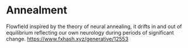 # Annealment
Flowfield inspired by the theory of neural annealing, it drifts in and out of equilibrium reflecting our own neurology during periods of significant change.
https://www.fxhash.xyz/generative/12553
